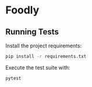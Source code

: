 # Foodly

## Running Tests

Install the project requirements:

```bash
pip install -r requirements.txt
```

Execute the test suite with:

```bash
pytest
```

